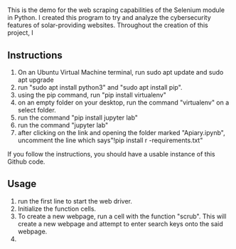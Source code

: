 # <SeleniumDemo>
This is the demo for the web scraping capabilities of the Selenium module in Python. I created this program to try and analyze the cybersecurity features of solar-providing websites. Throughout the creation of this project, I 

## Instructions 

1. On an Ubuntu Virtual Machine terminal, run sudo apt update and sudo apt upgrade
2. run "sudo apt install python3" and "sudo apt install pip".
3. using the pip command, run "pip install virtualenv"
4. on an empty folder on your desktop, run the command "virtualenv" on a select folder.
5. run the command "pip install jupyter lab"
6. run the command "jupyter lab"
7. after clicking on the link and opening the folder marked "Apiary.ipynb", uncomment the line which says"!pip install r -requirements.txt"

If you follow the instructions, you should have a usable instance of this Github code. 

## Usage 
1. run the first line to start the web driver.
2. Initialize the function cells. 
3. To create a new webpage, run a cell with the function "scrub". This will create a new webpage and attempt to enter search keys onto the said webpage.
4. 
